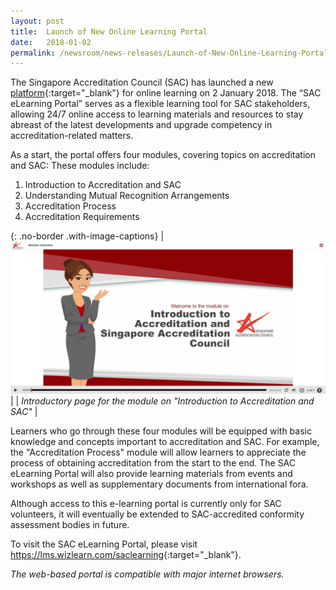 ```yaml
---
layout: post
title:  Launch of New Online Learning Portal
date:   2018-01-02
permalink: /newsroom/news-releases/Launch-of-New-Online-Learning-Portal
---
```


The Singapore Accreditation Council (SAC) has launched a new [platform](https://lms.wizlearn.com/saclearning){:target="_blank"} for online learning on 2 January 2018. The “SAC eLearning Portal” serves as a flexible learning tool for SAC stakeholders, allowing 24/7 online access to learning materials and resources to stay abreast of the latest developments and upgrade competency in accreditation-related matters.
 
As a start, the portal offers four modules, covering topics on accreditation and SAC:
These modules include:
1. Introduction to Accreditation and SAC  
2. Understanding Mutual Recognition Arrangements  
3. Accreditation Process  
4. Accreditation Requirements

{: .no-border .with-image-captions}
| ![elearning screenshot](/images/press-release/documents/elearning-screenshot.png) |
| _Introductory page for the module on "Introduction to Accreditation and SAC"_ |

Learners who go through these four modules will be equipped with basic knowledge and concepts important to accreditation and SAC. For example, the "Accreditation Process" module will allow learners to appreciate the process of obtaining accreditation from the start to the end. The SAC eLearning Portal will also provide learning materials from events and workshops as well as supplementary documents from international fora.
 
Although access to this e-learning portal is currently only for SAC volunteers, it will eventually be extended to SAC-accredited conformity assessment bodies in future.
 
To visit the SAC eLearning Portal, please visit <https://lms.wizlearn.com/saclearning>{:target="_blank"}.
 
_The web-based portal is compatible with major internet browsers._
